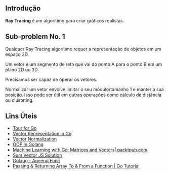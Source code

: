 ## Introdução
**Ray Tracing** é um algorítimo para criar gráficos realistas.

## Sub-problem No. 1
Qualquer Ray Tracing algorítimo requer a representação de objetos em um espaço 3D.

Um vetor é um segmento de reta que vai do ponto A para o ponto B em um plano 2D ou 3D.

Precisamos ser capaz de operar os vetores.

Normalizar um vetor envolve limitar o seu módulo/tamanho 1 e manter a sua posição. Isso pode ser útil em outras operações como cálculo de distância ou clusteting.



## Lins Úteis
- [Tour for Go](https://go.dev/tour/moretypes/6)
- [Vector Representation in Go](https://www.netguru.com/blog/vector-operations-in-go)
- [Vector Normalization](https://www.khanacademy.org/computing/computer-programming/programming-natural-simulations/programming-vectors/a/vector-magnitude-normalization)
- [OOP in Golang](https://www.tutorialspoint.com/golang-program-to-create-a-class-and-object#:~:text=Structs%20%E2%88%92%20Go%20language%20does%20not,same%20or%20different%20data%20type.)
- [Machine Learning with Go: Matrices and Vectors| packtpub.com
](https://www.youtube.com/watch?v=rzYzsdKImEs)
- [Sum Vector JS Solution](https://spellbox.app/spells/javascript/two-functions-that-make-sum-two-vectors-and-make-their-dot-product-in-javascript)
- [Golang - Apeend Func](https://dev.to/andyhaskell/a-closer-look-at-go-s-slice-append-function-3bhb)
- [Passing & Returning Array To & From a Function | Go Tutorial](https://www.youtube.com/watch?v=_mVLhNgQ7_8)